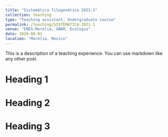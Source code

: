```yaml
---
title: "Sistemática filogenética 2021-1"
collection: teaching
type: "Teaching assistant, Undergraduate course"
permalink: /teaching/SISTEMATICA-2021-1
venue: "ENES-Morelia, UNAM. Ecología"
date: 2020-08-01
location: "Morelia, Mexico"
---
```

This is a description of a teaching experience. You can use markdown like any other post.

Heading 1
======

Heading 2
======

Heading 3
======
